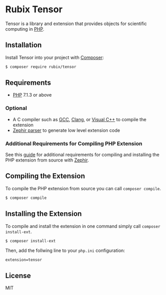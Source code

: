 # Rubix Tensor
Tensor is a library and extension that provides objects for scientific computing in [PHP](https://php.net).

## Installation
Install Tensor into your project with [Composer](https://getcomposer.org/):
```sh
$ composer require rubix/tensor
```

## Requirements
- [PHP](https://php.net) 7.1.3 or above

### Optional
- A C compiler such as [GCC](https://gcc.gnu.org/), [Clang](https://clang.llvm.org/), or [Visual C++](https://support.microsoft.com/en-us/help/2977003/the-latest-supported-visual-c-downloads) to compile the extension
- [Zephir parser](https://github.com/phalcon/php-zephir-parser) to generate low level extension code

### Additional Requirements for Compiling PHP Extension
See this [guide](https://docs.zephir-lang.com/0.12/en/installation) for additional requirements for compiling and installing the PHP extension from source with [Zephir](https://docs.zephir-lang.com/0.12/en/welcome).

## Compiling the Extension
To compile the PHP extension from source you can call `composer compile`.

```sh
$ composer compile
```

## Installing the Extension
To compile and install the extension in one command simply call `composer install-ext`.

```sh
$ composer install-ext
```

Then, add the follwing line to your `php.ini` configuration:

```
extension=tensor
```

## License
MIT
